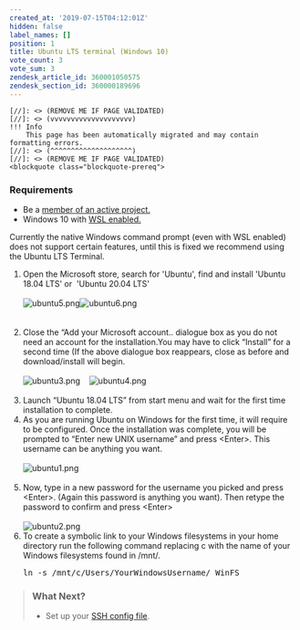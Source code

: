 ```yaml
---
created_at: '2019-07-15T04:12:01Z'
hidden: false
label_names: []
position: 1
title: Ubuntu LTS terminal (Windows 10)
vote_count: 3
vote_sum: 3
zendesk_article_id: 360001050575
zendesk_section_id: 360000189696
---
```



    [//]: <> (REMOVE ME IF PAGE VALIDATED)
    [//]: <> (vvvvvvvvvvvvvvvvvvvv)
    !!! Info
        This page has been automatically migrated and may contain formatting errors.
    [//]: <> (^^^^^^^^^^^^^^^^^^^^)
    [//]: <> (REMOVE ME IF PAGE VALIDATED)
    <blockquote class="blockquote-prereq">
<h3 id="prerequisites">Requirements</h3>
<ul>
<li>Be a <a href="https://support.nesi.org.nz/hc/en-gb/articles/360000693896-Applying-to-join-a-NeSI-project" target="_self">member of an active project.</a>
</li>
<li>Windows 10 with <a href="https://support.nesi.org.nz/hc/en-gb/articles/360001075575" target="_self">WSL enabled.</a>
</li>
</ul>
</blockquote>
<p>Currently the native Windows command prompt (even with WSL enabled) does not support certain features, until this is fixed we recommend using the Ubuntu LTS Terminal.</p>
<ol>
<li>Open the Microsoft store, search for 'Ubuntu', find and install 'Ubuntu 18.04 LTS' or  'Ubuntu 20.04 LTS' <br><br> <img src="https://support.nesi.org.nz/hc/article_attachments/360002495316/ubuntu5.png" alt="ubuntu5.png"><img src="https://support.nesi.org.nz/hc/article_attachments/360002495256/ubuntu6.png" alt="ubuntu6.png"><br> <br><br>
</li>
<li>Close the “Add your Microsoft account.. dialogue box as you do not need an account for the installation.You may have to click “Install” for a second time (If the above dialogue box reappears, close as before and download/install will begin.<br><br> <img src="https://support.nesi.org.nz/hc/article_attachments/360002495336/ubuntu3.png" alt="ubuntu3.png">    <img src="https://support.nesi.org.nz/hc/article_attachments/360002495356/ubuntu4.png" alt="ubuntu4.png"><br><br>
</li>
<li>Launch “Ubuntu 18.04 LTS” from start menu and wait for the first time installation to complete.</li>
<li>As you are running Ubuntu on Windows for the first time, it will require to be configured. Once the installation was complete, you will be prompted to “Enter new UNIX username” and press &lt;Enter&gt;. This username can be anything you want.<br><br> <img src="https://support.nesi.org.nz/hc/article_attachments/360002495216/ubuntu1.png" alt="ubuntu1.png"><br><br>
</li>
<li>Now, type in a new password for the username you picked and press &lt;Enter&gt;. (Again this password is anything you want). Then retype the password to confirm and press &lt;Enter&gt;<br><br> <img src="https://support.nesi.org.nz/hc/article_attachments/360002389595/ubuntu2.png" alt="ubuntu2.png">
</li>
<li>To create a symbolic link to your Windows filesystems in your home directory run the following command replacing c with the name of your Windows filesystems found in /mnt/. 
<pre>ln -s /mnt/c/Users/YourWindowsUsername/ WinFS</pre>
</li>
</ol>
<blockquote class="blockquote-postreq">
<h3 id="prerequisites">What Next?</h3>
<ul>
<li>Set up your <a href="https://support.nesi.org.nz/hc/en-gb/articles/360000625535" target="_self">SSH config file</a>.</li>
</ul>
</blockquote>